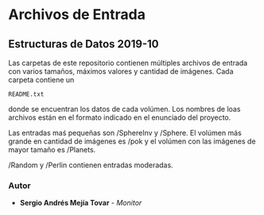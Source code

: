 # Archivos de Entrada
## Estructuras de Datos 2019-10
Las carpetas de este repositorio contienen múltiples archivos de entrada con varios tamaños, máximos valores y cantidad de imágenes.
Cada carpeta contiene un
```
README.txt
```
donde se encuentran los datos de cada volúmen. Los nombres de loas archivos están en el formato indicado en el enunciado del proyecto.

Las entradas maś pequeñas son /SphereInv y /Sphere. 
El volúmen más grande en cantidad de imágenes es /pok y el volúmen con las imágenes de mayor tamaño es /Planets.

/Random y /Perlin contienen entradas moderadas.

### Autor

* **Sergio Andrés Mejía Tovar** - *Monitor*
